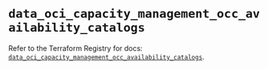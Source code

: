 # `data_oci_capacity_management_occ_availability_catalogs`

Refer to the Terraform Registry for docs: [`data_oci_capacity_management_occ_availability_catalogs`](https://registry.terraform.io/providers/oracle/oci/6.37.0/docs/data-sources/capacity_management_occ_availability_catalogs).
